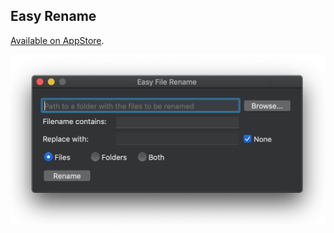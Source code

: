 Easy Rename
-----------

[Available on AppStore](https://itunes.apple.com/app/easy-rename/id494834417?mt=12).

![](easy-rename.png)



